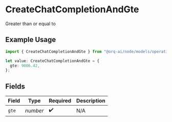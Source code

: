 # CreateChatCompletionAndGte

Greater than or equal to

## Example Usage

```typescript
import { CreateChatCompletionAndGte } from "@orq-ai/node/models/operations";

let value: CreateChatCompletionAndGte = {
  gte: 9006.42,
};
```

## Fields

| Field              | Type               | Required           | Description        |
| ------------------ | ------------------ | ------------------ | ------------------ |
| `gte`              | *number*           | :heavy_check_mark: | N/A                |